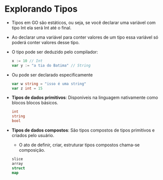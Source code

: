# Explorando Tipos

- Tipos em GO são estáticos, ou seja, se você declarar uma variável com tipo Int ela será Int até o final.

- Ao declarar uma variável para conter valores de um tipo essa variável só poderá conter valores desse tipo.

- O tipo pode ser deduzido pelo compilador:

  ```GO
  x := 10 // Int
  var y := "a tia do Batima" // String
  ```

- Ou pode ser declarado especificamente

  ```GO
  var w string = "isso é uma string"
  var z int = 15
  ```

  

- **Tipos de dados primitivos**: Disponíveis na linguagem nativamente como blocos blocos básicos.

  ```GO
  int
  string
  bool
  ```

- **Tipos de dados compostos**: São tipos compostos de tipos primitivos e criados pelo usuário.

  - O ato de definir, criar, estruturar tipos compostos chama-se composição.

  ```Go
  slice
  array
  struct 
  map
  ```